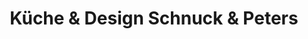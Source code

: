 ---
title: "Küche & Design Schnuck & Peters"
url: /rieste/kueche-und-design-schnuck-und-peters/
shop: Küchen
---